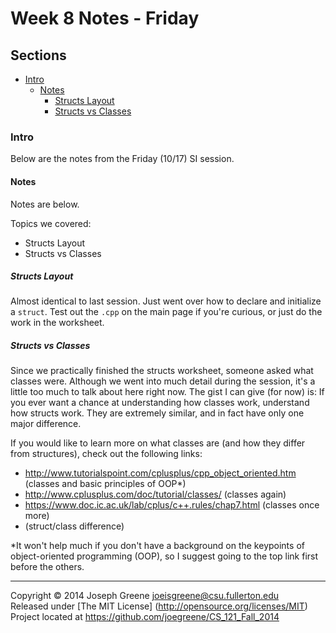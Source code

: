 # Week 8 Notes - Friday

## Sections
- [Intro](#intro)
  - [Notes](#notes)
    - [Structs Layout](#structs-layout)
    - [Structs vs Classes](#structs-vs-classes)
  
### Intro
Below are the notes from the Friday (10/17) SI session.

#### Notes
Notes are below.

Topics we covered:
- Structs Layout
- Structs vs Classes

##### Structs Layout
Almost identical to last session. Just went over how to declare and initialize a `struct`. Test out 
the `.cpp` on the main page if you're curious, or just do the work in the worksheet.

##### Structs vs Classes
Since we practically finished the structs worksheet, someone asked what classes were. Although we went into much 
detail during the session, it's a little too much to talk about here right now. The gist I can give (for now) is: 
If you ever want a chance at understanding how classes work, understand how structs work. They are extremely similar, 
and in fact have only one major difference.

If you would like to learn more on what classes are (and how they differ from structures), check out the following links:
- http://www.tutorialspoint.com/cplusplus/cpp_object_oriented.htm (classes and basic principles of OOP*)
- http://www.cplusplus.com/doc/tutorial/classes/ (classes again)
- https://www.doc.ic.ac.uk/lab/cplus/c++.rules/chap7.html (classes once more)
-  (struct/class difference)

*It won't help much if you don't have a background on the keypoints of object-oriented programming (OOP), so I suggest 
going to the top link first before the others.

-------------------------------------------------------------------------------

Copyright &copy; 2014 Joseph Greene <joeisgreene@csu.fullerton.edu>  
Released under [The MIT License] (http://opensource.org/licenses/MIT)  
Project located at <https://github.com/joegreene/CS_121_Fall_2014>